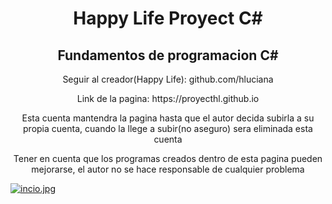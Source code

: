 <h1 align="center">Happy Life Proyect C#</h1>
<h2 align="center">Fundamentos de programacion C#</h2>
<p align="center">Seguir al creador(Happy Life): github.com/hluciana</p>
<p align="center">Link de la pagina: https://proyecthl.github.io</p>
<p align="center">Esta cuenta mantendra la pagina hasta que el autor decida subirla a su propia cuenta, cuando la llege a subir(no aseguro) sera eliminada esta cuenta</p>
<p align="center">Tener en cuenta que los programas creados dentro de esta pagina pueden mejorarse, el autor no se hace responsable de cualquier problema</p>

[![incio.jpg](https://i.postimg.cc/nVDrL0Xk/incio.jpg)]([https://lifebetter12.github.io/](https://proyecthl.github.io/src/home/proyects/program_T3.html))

